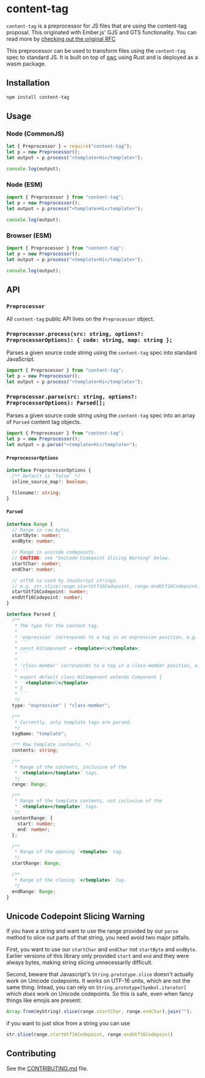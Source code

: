 # content-tag

`content-tag` is a preprocessor for JS files that are using the content-tag proposal. This originated with Ember.js' GJS and GTS functionality. You can read more by [checking out the original RFC](https://rfcs.emberjs.com/id/0931-template-compiler-api/)

This preprocessor can be used to transform files using the `content-tag` spec to standard JS. It is built on top of [swc](https://swc.rs/) using Rust and is deployed as a wasm package.

## Installation

```sh
npm install content-tag
```

## Usage

### Node (CommonJS)

```js
let { Preprocessor } = require("content-tag");
let p = new Preprocessor();
let output = p.process("<template>Hi</template>");

console.log(output);
```

### Node (ESM)

```js
import { Preprocessor } from "content-tag";
let p = new Preprocessor();
let output = p.process("<template>Hi</template>");

console.log(output);
```

### Browser (ESM)

```js
import { Preprocessor } from "content-tag";
let p = new Preprocessor();
let output = p.process("<template>Hi</template>");

console.log(output);
```

## API

### `Preprocessor`

All `content-tag` public API lives on the `Preprocessor` object.

### `Preprocessor.process(src: string, options?: PreprocessorOptions): { code: string, map: string };`

Parses a given source code string using the `content-tag` spec into standard
JavaScript.

```ts
import { Preprocessor } from "content-tag";
let p = new Preprocessor();
let output = p.process("<template>Hi</template>");
```

### `Preprocessor.parse(src: string, options?: PreprocessorOptions): Parsed[];`

Parses a given source code string using the `content-tag` spec into an array of
`Parsed` content tag objects.

```ts
import { Preprocessor } from "content-tag";
let p = new Preprocessor();
let output = p.parse("<template>Hi</template>");
```

#### `PreprocessorOptions`

```ts
interface PreprocessorOptions {
  /** Default is `false` */
  inline_source_map?: boolean;

  filename?: string;
}
```

#### `Parsed`

````ts
interface Range {
  // Range in raw bytes.
  startByte: number;
  endByte: number;

  // Range in unicode codepoints.
  // CAUTION: see "Unicode Codepoint Slicing Warning" below.
  startChar: number;
  endChar: number;

  // utf16 is used by JavaScript strings.
  // e.g. str.slice(range.startUtf16Codepoint, range.endUtf16Codepoint)
  startUtf16Codepoint: number;
  endUtf16Codepoint: number;
}

interface Parsed {
  /**
   * The type for the content tag.
   *
   * 'expression' corresponds to a tag in an expression position, e.g.
   * ```
   * const HiComponent = <template>Hi</template>;
   * ```
   *
   * 'class-member' corresponds to a tag in a class-member position, e.g.
   * ```
   * export default class HiComponent extends Component {
   *   <template>Hi</template>
   * }
   * ```
   */
  type: "expression" | "class-member";

  /**
   * Currently, only template tags are parsed.
   */
  tagName: "template";

  /** Raw template contents. */
  contents: string;

  /**
   * Range of the contents, inclusive of the
   * `<template></template>` tags.
   */
  range: Range;

  /**
   * Range of the template contents, not inclusive of the
   * `<template></template>` tags.
   */
  contentRange: {
    start: number;
    end: number;
  };

  /**
   * Range of the opening `<template>` tag.
   */
  startRange: Range;

  /**
   * Range of the closing `</template>` tag.
   */
  endRange: Range;
}
````

## Unicode Codepoint Slicing Warning

If you have a string and want to use the range provided by our `parse` method to slice out parts of that string, you need avoid two major pitfalls.

First, you want to use our `startChar` and `endChar` not `startByte` and `endByte`. Earlier versions of this library only provided `start` and `end` and they were always bytes, making string slicing unnecessarily difficult.

Second, beware that Javascript's `String.prototype.slice` doesn't actually work on Unicode codepoints. It works on UTF-16 units, which are not the same thing. Intead, you can rely on `String.prototype[Symbol.iterator]` which _does_ work on Unicode codepoints. So this is safe, even when fancy things like emojis are present:

```js
Array.from(myString).slice(range.startChar, range.endChar).join("");
```

if you want to just slice from a string you can use 
```js
str.slice(range.startUtf16Codepoint, range.endUtf16Codepoint)
```

## Contributing

See the [CONTRIBUTING.md](./CONTRIBUTING.md) file.
